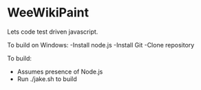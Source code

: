 # WeeWikiPaint

Lets code test driven javascript.

To build on Windows:
-Install node.js
-Install Git
-Clone repository

To build:
- Assumes presence of Node.js
- Run ./jake.sh to build
